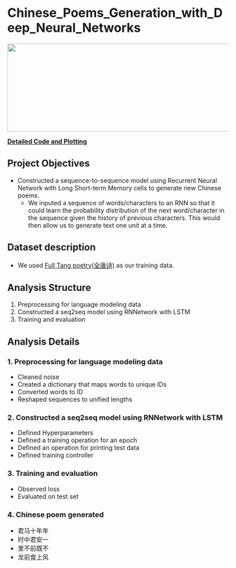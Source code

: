 # Chinese_Poems_Generation_with_Deep_Neural_Networks

<img src="https://github.com/will-zw-wang/Chinese_Poems_Generation_with_Deep_Neural_Networks/blob/master/images/Chinese_Poems_image.jpg" width="800" height="200">

[**Detailed Code and Plotting**](https://github.com/will-zw-wang/IMDb_Sentiment_Analysis_Using_Deep_Learning/blob/master/IMDb_Sentiment_Analysis_Using_Deep_Learning.ipynb)

## Project Objectives

- Constructed a sequence-to-sequence model using Recurrent Neural Network with Long Short-term Memory cells to generate new Chinese poems.
    - We inputed a sequence of words/characters to an RNN so that it could learn the probability distribution of the next word/character in the sequence given the history of previous characters. This would then allow us to generate text one unit at a time.

## Dataset description
- We used [Full Tang poetry(全唐诗)](https://github.com/will-zw-wang/Chinese_Poems_Generation_with_Deep_Neural_Networks/blob/master/data/poetry.txt) as our training data.

## Analysis Structure
1. Preprocessing for language modeling data
2. Constructed a seq2seq model using RNNetwork with LSTM
3. Training and evaluation

## Analysis Details

### 1. Preprocessing for language modeling data
- Cleaned noise
- Created a dictionary that maps words to unique IDs
- Converted words to ID
- Reshaped sequences to unified lengths
### 2. Constructed a seq2seq model using RNNetwork with LSTM
- Defined Hyperparameters
- Defined a training operation for an epoch
- Defined an operation for printing test data
- Defined training controller
### 3. Training and evaluation
- Observed loss
- Evaluated on test set
### 4. Chinese poem generated
- 君马十年年
- 时中君安一
- 里不前既不
- 龙前食上风
